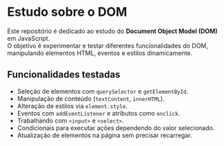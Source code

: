 # Estudo sobre o DOM

Este repositório é dedicado ao estudo do **Document Object Model (DOM)** em JavaScript.  
O objetivo é experimentar e testar diferentes funcionalidades do DOM, manipulando elementos HTML, eventos e estilos dinamicamente.

## Funcionalidades testadas

- Seleção de elementos com `querySelector` e `getElementById`.
- Manipulação de conteúdo (`textContent`, `innerHTML`).
- Alteração de estilos via `element.style`.
- Eventos com `addEventListener` e atributos como `onclick`.
- Trabalhando com `<input>` e `<select>`.
- Condicionais para executar ações dependendo do valor selecionado.
- Atualização de elementos na página sem precisar recarregar.
